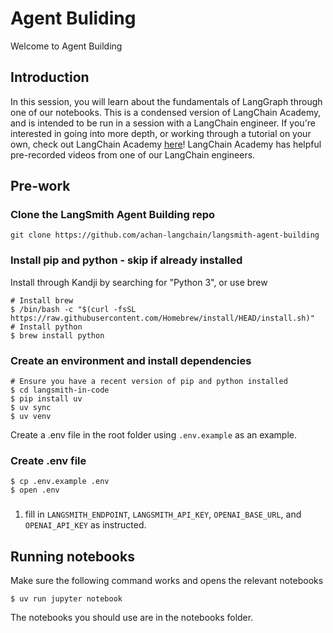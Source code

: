 # Agent Buliding

Welcome to Agent Building

## Introduction
In this session, you will learn about the fundamentals of LangGraph through one of our notebooks. This is a condensed version of LangChain Academy, and is intended to be run in a session with a LangChain engineer. If you're interested in going into more depth, or working through a tutorial on your own, check out LangChain Academy [here](https://academy.langchain.com/courses/intro-to-langgraph)! LangChain Academy has helpful pre-recorded videos from one of our LangChain engineers.

## Pre-work

### Clone the LangSmith Agent Building repo
```
git clone https://github.com/achan-langchain/langsmith-agent-building
```

### Install pip and python - skip if already installed

Install through Kandji by searching for "Python 3", or use brew
```
# Install brew
$ /bin/bash -c "$(curl -fsSL https://raw.githubusercontent.com/Homebrew/install/HEAD/install.sh)"
# Install python
$ brew install python
```

### Create an environment and install dependencies  
```
# Ensure you have a recent version of pip and python installed
$ cd langsmith-in-code
$ pip install uv
$ uv sync
$ uv venv
```

Create a .env file in the root folder using ```.env.example``` as an example.
### Create .env file
```
$ cp .env.example .env
$ open .env
```
###
1. fill in `LANGSMITH_ENDPOINT`, `LANGSMITH_API_KEY`, `OPENAI_BASE_URL`, and `OPENAI_API_KEY` as instructed.

## Running notebooks
Make sure the following command works and opens the relevant notebooks
```
$ uv run jupyter notebook
```

The notebooks you should use are in the notebooks folder.